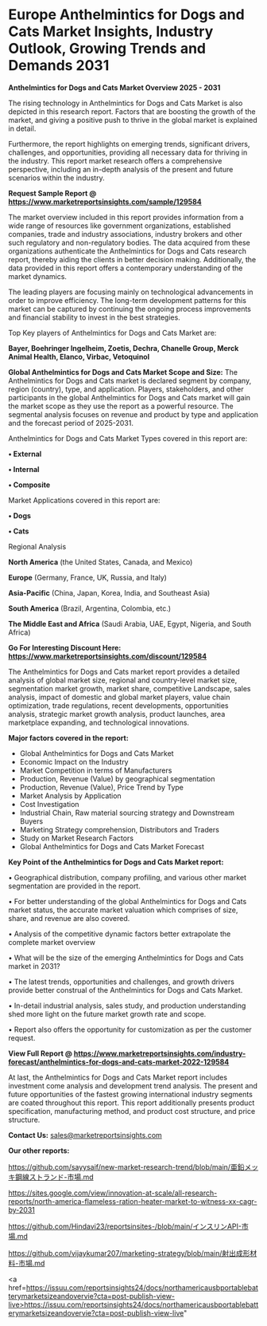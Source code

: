 # Europe Anthelmintics for Dogs and Cats Market Insights, Industry Outlook, Growing Trends and Demands 2031

<Strong> Anthelmintics for Dogs and Cats Market Overview 2025 - 2031</strong>

The rising technology in Anthelmintics for Dogs and Cats Market is also depicted in this research report. Factors that are boosting the growth of the market, and giving a positive push to thrive in the global market is explained in detail.

Furthermore, the report highlights on emerging trends, significant drivers, challenges, and opportunities, providing all necessary data for thriving in the industry. This report market research offers a comprehensive perspective, including an in-depth analysis of the present and future scenarios within the industry.

<strong>Request Sample Report @ <a href=https://www.marketreportsinsights.com/sample/129584>https://www.marketreportsinsights.com/sample/129584</a></strong>

The market overview included in this report provides information from a wide range of resources like government organizations, established companies, trade and industry associations, industry brokers and other such regulatory and non-regulatory bodies. The data acquired from these organizations authenticate the Anthelmintics for Dogs and Cats research report, thereby aiding the clients in better decision making. Additionally, the data provided in this report offers a contemporary understanding of the market dynamics.

The leading players are focusing mainly on technological advancements in order to improve efficiency. The long-term development patterns for this market can be captured by continuing the ongoing process improvements and financial stability to invest in the best strategies.

Top Key players of Anthelmintics for Dogs and Cats Market are:

<strong>Bayer, Boehringer Ingelheim, Zoetis, Dechra, Chanelle Group, Merck Animal Health, Elanco, Virbac, Vetoquinol</strong>

<strong><b>Global Anthelmintics for Dogs and Cats Market Scope and Size:</b></strong>
The Anthelmintics for Dogs and Cats market is declared segment by company, region (country), type, and application. Players, stakeholders, and other participants in the global Anthelmintics for Dogs and Cats market will gain the market scope as they use the report as a powerful resource. The segmental analysis focuses on revenue and product by type and application and the forecast period of 2025-2031.

Anthelmintics for Dogs and Cats Market Types covered in this report are:

<strong>• External

• Internal

• Composite</strong>

Market Applications covered in this report are:

<strong>• Dogs

• Cats</strong> 

Regional Analysis

<strong>North America</strong> (the United States, Canada, and Mexico)

<strong>Europe</strong> (Germany, France, UK, Russia, and Italy)

<strong>Asia-Pacific</strong> (China, Japan, Korea, India, and Southeast Asia)

<strong>South America</strong> (Brazil, Argentina, Colombia, etc.)

<strong>The Middle East and Africa</strong> (Saudi Arabia, UAE, Egypt, Nigeria, and South Africa)

<strong>Go For Interesting Discount Here: <a href=https://www.marketreportsinsights.com/discount/129584>https://www.marketreportsinsights.com/discount/129584</a></strong>

The Anthelmintics for Dogs and Cats market report provides a detailed analysis of global market size, regional and country-level market size, segmentation market growth, market share, competitive Landscape, sales analysis, impact of domestic and global market players, value chain optimization, trade regulations, recent developments, opportunities analysis, strategic market growth analysis, product launches, area marketplace expanding, and technological innovations.

<strong><b>Major factors covered in the report:</b></strong>
<ul>
  <li>Global Anthelmintics for Dogs and Cats Market </li>
  <li>Economic Impact on the Industry</li>
  <li>Market Competition in terms of Manufacturers</li>
  <li>Production, Revenue (Value) by geographical segmentation</li>
  <li>Production, Revenue (Value), Price Trend by Type</li>
  <li>Market Analysis by Application</li>
  <li>Cost Investigation</li>
  <li>Industrial Chain, Raw material sourcing strategy and Downstream Buyers</li>
  <li>Marketing Strategy comprehension, Distributors and Traders</li>
  <li>Study on Market Research Factors</li>
  <li>Global Anthelmintics for Dogs and Cats Market Forecast</li>
</ul>

<strong><b>Key Point of the Anthelmintics for Dogs and Cats Market report:</b></strong>

• Geographical distribution, company profiling, and various other market segmentation are provided in the report.

• For better understanding of the global Anthelmintics for Dogs and Cats market status, the accurate market valuation which comprises of size, share, and revenue are also covered.

• Analysis of the competitive dynamic factors better extrapolate the complete market overview

• What will be the size of the emerging Anthelmintics for Dogs and Cats market in 2031?

• The latest trends, opportunities and challenges, and growth drivers provide better construal of the Anthelmintics for Dogs and Cats Market.

• In-detail industrial analysis, sales study, and production understanding shed more light on the future market growth rate and scope.

• Report also offers the opportunity for customization as per the customer request.

<strong><b>View Full Report @ <a href=https://www.marketreportsinsights.com/industry-forecast/anthelmintics-for-dogs-and-cats-market-2022-129584>https://www.marketreportsinsights.com/industry-forecast/anthelmintics-for-dogs-and-cats-market-2022-129584</a></b></strong>


At last, the Anthelmintics for Dogs and Cats Market report includes investment come analysis and development trend analysis. The present and future opportunities of the fastest growing international industry segments are coated throughout this report. This report additionally presents product specification, manufacturing method, and product cost structure, and price structure.

<strong>Contact Us:</strong>
sales@marketreportsinsights.com

<strong>Our other reports:</strong>

<a href=https://github.com/sayysaif/new-market-research-trend/blob/main/亜鉛メッキ鋼線ストランド-市場.md>https://github.com/sayysaif/new-market-research-trend/blob/main/亜鉛メッキ鋼線ストランド-市場.md</a>

<a href=https://sites.google.com/view/innovation-at-scale/all-research-reports/north-america-flameless-ration-heater-market-to-witness-xx-cagr-by-2031>https://sites.google.com/view/innovation-at-scale/all-research-reports/north-america-flameless-ration-heater-market-to-witness-xx-cagr-by-2031</a>

<a href=https://github.com/Hindavi23/reportsinsites-/blob/main/インスリンAPI-市場.md>https://github.com/Hindavi23/reportsinsites-/blob/main/インスリンAPI-市場.md</a>

<a href=https://github.com/vijaykumar207/marketing-strategy/blob/main/射出成形材料-市場.md>https://github.com/vijaykumar207/marketing-strategy/blob/main/射出成形材料-市場.md</a>

<a href=https://issuu.com/reportsinsights24/docs/northamericausbportablebatterymarketsizeandovervie?cta=post-publish-view-live>https://issuu.com/reportsinsights24/docs/northamericausbportablebatterymarketsizeandovervie?cta=post-publish-view-live</a>"
